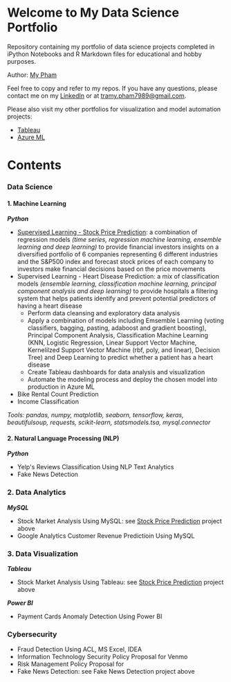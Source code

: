 # Welcome to My Data Science Portfolio
Repository containing my portfolio of data science projects completed in iPython Notebooks and R Markdown files for educational and hobby purposes.

Author: [My Pham](https://github.com/mypham14)

Feel free to copy and refer to my repos. If you have any questions, please contact me on my [LinkedIn](https://www.linkedin.com/in/mytrapham/) or at tramy.pham7989@gmail.com. 

Please also visit my other portfolios for visualization and model automation projects: 
- [Tableau](https://public.tableau.com/profile/my.tra.pham)
- [Azure ML](https://gallery.azure.ai/Home/Author?authorid=C64394424E5213619852FA330E95098630EC7C9F58B8E7FE8C2432189A92A3A7&skip=0&categories=%5B%229%22%5D&orderby=trending%20desc&tabtype=2&entityskip=0&collectionskip=0)

# Contents
### Data Science
#### 1. Machine Learning
_**Python**_
- [Supervised Learning - Stock Price Prediction](https://github.com/mypham14/stock-price-prediction): a combination of regression models *(time series, regression machine learning, ensemble learning and deep learning)* to provide financial investors insights on a diversified portfolio of 6 companies representing 6 different industries and the S&P500 index and forecast stock prices of each company to investors make financial decisions based on the price movements
- Supervised Learning - Heart Disease Prediction: a mix of classification models *(ensemble learning, classification machine learning, principal component analysis and deep learning)* to provide hospitals a filtering system that helps patients identify and prevent potential predictors of having a heart disease 
     - Perform data cleansing and exploratory data analysis
     - Apply a combination of models including Emsemble Learning (voting classifiers, bagging, pasting, adaboost and gradient boosting), Principal Component Analysis, Classification Machine Learning (KNN, Logistic Regression, Linear Support Vector Machine, Kernelilzed Support Vector Machine (rbf, poly, and linear), Decision Tree) and Deep Learning to predict whether a patient has a heart disease
     - Create Tableau dashboards for data analysis and visualization 
     - Automate the modeling process and deploy the chosen model into production in Azure ML
- Bike Rental Count Prediction
- Income Classification 

*Tools: pandas, numpy, matplotlib, seaborn, tensorflow, keras, beautifulsoup, requests, scikit-learn, statsmodels.tsa, mysql.connector*

#### 2. Natural Language Processing (NLP)
_**Python**_
- Yelp's Reviews Classification Using NLP Text Analytics
- Fake News Detection

### 2. Data Analytics
_**MySQL**_
- Stock Market Analysis Using MySQL: see [Stock Price Prediction](https://github.com/mypham14/stock-price-prediction) project above
- Google Analytics Customer Revenue Predictioin Using MySQL

### 3. Data Visualization
_**Tableau**_
- Stock Market Analysis Using Tableau: see [Stock Price Prediction](https://github.com/mypham14/stock-price-prediction) project above

_**Power BI**_
- Payment Cards Anomaly Detection Using Power BI

### Cybersecurity
- Fraud Detection Using ACL, MS Excel, IDEA
- Information Technology Security Policy Proposal for Venmo
- Risk Management Policy Proposal for 
- Fake News Detection: see Fake News Detection project above
